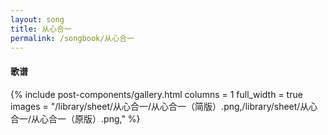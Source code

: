 ```yaml
---
layout: song
title: 从心合一
permalink: /songbook/从心合一
---
```


#### 歌谱

{% include post-components/gallery.html
    columns = 1
    full_width = true
    images = "/library/sheet/从心合一/从心合一（简版）.png,/library/sheet/从心合一/从心合一（原版）.png,"
%}
